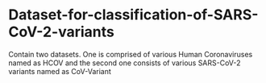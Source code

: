 # Dataset-for-classification-of-SARS-CoV-2-variants
Contain two datasets. One is comprised of various Human Coronaviruses named as HCOV and the second one consists of various SARS-CoV-2 variants named as CoV-Variant
